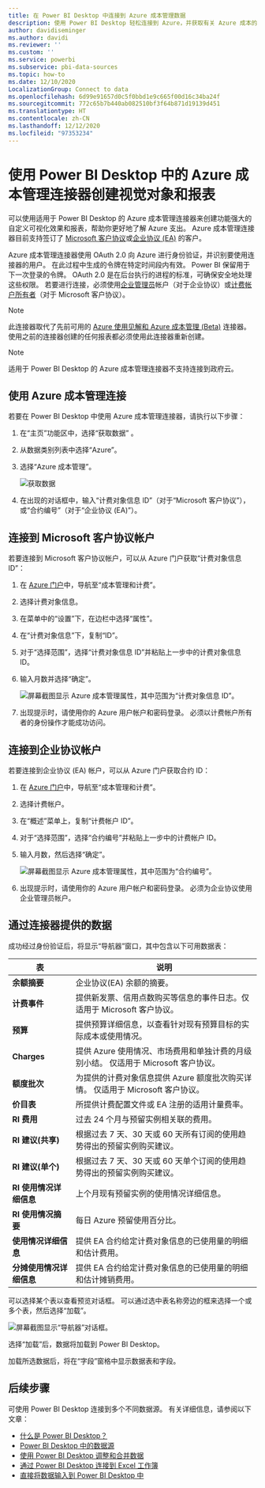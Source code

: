 ```yaml
---
title: 在 Power BI Desktop 中连接到 Azure 成本管理数据
description: 使用 Power BI Desktop 轻松连接到 Azure，并获取有关 Azure 成本的见解
author: davidiseminger
ms.author: davidi
ms.reviewer: ''
ms.custom: ''
ms.service: powerbi
ms.subservice: pbi-data-sources
ms.topic: how-to
ms.date: 12/10/2020
LocalizationGroup: Connect to data
ms.openlocfilehash: 6d99e91657d0c5f0bbd1e9c665f00d16c34ba24f
ms.sourcegitcommit: 772c65b7b440ab082510bf3f64b871d19139d451
ms.translationtype: HT
ms.contentlocale: zh-CN
ms.lasthandoff: 12/12/2020
ms.locfileid: "97353234"
---
```

# <a name="create-visuals-and-reports-with-the-azure-cost-management-connector-in-power-bi-desktop"></a>使用 Power BI Desktop 中的 Azure 成本管理连接器创建视觉对象和报表

可以使用适用于 Power BI Desktop 的 Azure 成本管理连接器来创建功能强大的自定义可视化效果和报表，帮助你更好地了解 Azure 支出。 Azure 成本管理连接器目前支持签订了 [Microsoft 客户协议](https://azure.microsoft.com/pricing/purchase-options/microsoft-customer-agreement/)或[企业协议 (EA)](https://azure.microsoft.com/pricing/enterprise-agreement/) 的客户。  

Azure 成本管理连接器使用 OAuth 2.0 向 Azure 进行身份验证，并识别要使用连接器的用户。 在此过程中生成的令牌在特定时间段内有效。 Power BI 保留用于下一次登录的令牌。 OAuth 2.0 是在后台执行的进程的标准，可确保安全地处理这些权限。 若要进行连接，必须使用[企业管理员](/azure/billing/billing-understand-ea-roles)帐户（对于企业协议）或[计费帐户所有者](/azure/billing/billing-understand-mca-roles)（对于 Microsoft 客户协议）。 

> [!NOTE]
> 此连接器取代了先前可用的 [Azure 使用见解和 Azure 成本管理 (Beta)](desktop-connect-azure-consumption-insights.md) 连接器。 使用之前的连接器创建的任何报表都必须使用此连接器重新创建。

> [!NOTE]
> 适用于 Power BI Desktop 的 Azure 成本管理连接器不支持连接到政府云。 


## <a name="connect-using-azure-cost-management"></a>使用 Azure 成本管理连接

若要在 Power BI Desktop 中使用 Azure 成本管理连接器，请执行以下步骤：

1.  在“主页”功能区中，选择“获取数据” 。
2.  从数据类别列表中选择“Azure”。
3.  选择“Azure 成本管理”。

    ![获取数据](media/desktop-connect-azure-cost-management/azure-cost-management-00b.png)

4. 在出现的对话框中，输入“计费对象信息 ID”（对于“Microsoft 客户协议”），或“合约编号”（对于“企业协议 (EA)”）。 


## <a name="connect-to-a-microsoft-customer-agreement-account"></a>连接到 Microsoft 客户协议帐户 

若要连接到 Microsoft 客户协议帐户，可以从 Azure 门户获取“计费对象信息 ID”：

1.  在 [Azure 门户](https://portal.azure.com/)中，导航至“成本管理和计费”。
2.  选择计费对象信息。 
3.  在菜单中的“设置”下，在边栏中选择“属性”。
4.  在“计费对象信息”下，复制“ID”。 
5.  对于“选择范围”，选择“计费对象信息 ID”并粘贴上一步中的计费对象信息 ID。 
6.  输入月数并选择“确定”。

    ![屏幕截图显示 Azure 成本管理属性，其中范围为“计费对象信息 ID”。](media/desktop-connect-azure-cost-management/azure-cost-management-01a.png)

7.  出现提示时，请使用你的 Azure 用户帐户和密码登录。 必须以计费帐户所有者的身份操作才能成功访问。 


## <a name="connect-to-an-enterprise-agreement-account"></a>连接到企业协议帐户

若要连接到企业协议 (EA) 帐户，可以从 Azure 门户获取合约 ID：

1.  在 [Azure 门户](https://portal.azure.com/)中，导航至“成本管理和计费”。
2.  选择计费帐户。
3.  在“概述”菜单上，复制“计费帐户 ID”。
4.  对于“选择范围”，选择“合约编号”并粘贴上一步中的计费帐户 ID。 
5.  输入月数，然后选择“确定”。

    ![屏幕截图显示 Azure 成本管理属性，其中范围为“合约编号”。](media/desktop-connect-azure-cost-management/azure-cost-management-01b.png)

6.  出现提示时，请使用你的 Azure 用户帐户和密码登录。 必须为企业协议使用企业管理员帐户。

## <a name="data-available-through-the-connector"></a>通过连接器提供的数据

成功经过身份验证后，将显示“导航器”窗口，其中包含以下可用数据表：

| **表** | **说明** |
| --- | --- |
| **余额摘要** | 企业协议(EA) 余额的摘要。 |
| **计费事件** | 提供新发票、信用点数购买等信息的事件日志。仅适用于 Microsoft 客户协议。 |
| **预算** | 提供预算详细信息，以查看针对现有预算目标的实际成本或使用情况。 |
| **Charges** | 提供 Azure 使用情况、市场费用和单独计费的月级别小结。 仅适用于 Microsoft 客户协议。 |
| **额度批次** | 为提供的计费对象信息提供 Azure 额度批次购买详情。 仅适用于 Microsoft 客户协议。 |
| **价目表** | 所提供计费配置文件或 EA 注册的适用计量费率。 |
| **RI 费用** | 过去 24 个月与预留实例相关联的费用。 |
| **RI 建议(共享)** | 根据过去 7 天、30 天或 60 天所有订阅的使用趋势得出的预留实例购买建议。 |
| **RI 建议(单个)** | 根据过去 7 天、30 天或 60 天单个订阅的使用趋势得出的预留实例购买建议。 |
| **RI 使用情况详细信息** | 上个月现有预留实例的使用情况详细信息。 |
| **RI 使用情况摘要** | 每日 Azure 预留使用百分比。 |
| **使用情况详细信息** | 提供 EA 合约给定计费对象信息的已使用量的明细和估计费用。 |
| **分摊使用情况详细信息** | 提供 EA 合约给定计费对象信息的已使用量的明细和估计摊销费用。 |

可以选择某个表以查看预览对话框。 可以通过选中表名称旁边的框来选择一个或多个表，然后选择“加载”。

![屏幕截图显示“导航器”对话框。](media/desktop-connect-azure-cost-management/azure-cost-management-01c.png)

选择“加载”后，数据将加载到 Power BI Desktop。 

加载所选数据后，将在“字段”窗格中显示数据表和字段。


## <a name="next-steps"></a>后续步骤

可使用 Power BI Desktop 连接到多个不同数据源。 有关详细信息，请参阅以下文章：

* [什么是 Power BI Desktop？](../fundamentals/desktop-what-is-desktop.md)
* [Power BI Desktop 中的数据源](desktop-data-sources.md)
* [使用 Power BI Desktop 调整和合并数据](desktop-shape-and-combine-data.md)
* [通过 Power BI Desktop 连接到 Excel 工作簿](desktop-connect-excel.md)   
* [直接将数据输入到 Power BI Desktop 中](desktop-enter-data-directly-into-desktop.md)